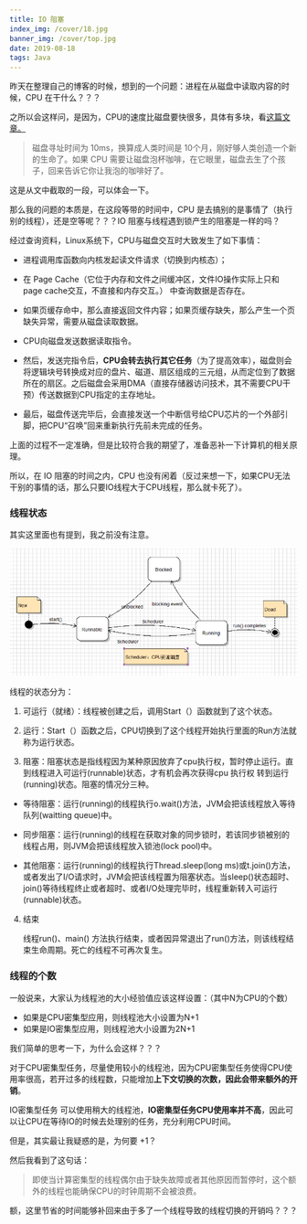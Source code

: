 ```yaml
---
title: IO 阻塞
index_img: /cover/18.jpg
banner_img: /cover/top.jpg
date: 2019-08-18
tags: Java
---
```


 

昨天在整理自己的博客的时候，想到的一个问题：进程在从磁盘中读取内容的时候，CPU 在干什么？？？

之所以会这样问，是因为，CPU的速度比磁盘要快很多，具体有多块，看[这篇文章。](https://zhuanlan.zhihu.com/p/24726196)

> 磁盘寻址时间为 10ms，换算成人类时间是 10个月，刚好够人类创造一个新的生命了。如果 CPU 需要让磁盘泡杯咖啡，在它眼里，磁盘去生了个孩子，回来告诉它你让我泡的咖啡好了。

这是从文中截取的一段，可以体会一下。

那么我的问题的本质是，在这段等带的时间中，CPU 是去搞别的是事情了（执行别的线程），还是空等呢？？？IO 阻塞与线程遇到锁产生的阻塞是一样的吗？

经过查询资料，Linux系统下，CPU与磁盘交互时大致发生了如下事情：

- 进程调用库函数向内核发起读文件请求（切换到内核态）；

- 在 Page Cache（它位于内存和文件之间缓冲区，文件IO操作实际上只和page cache交互，不直接和内存交互。） 中查询数据是否存在。

- 如果页缓存命中，那么直接返回文件内容；如果页缓存缺失，那么产生一个页缺失异常，需要从磁盘读取数据。

- CPU向磁盘发送数据读取指令。

- 然后，发送完指令后，**CPU会转去执行其它任务**（为了提高效率），磁盘则会将逻辑块号转换成对应的盘片、磁道、扇区组成的三元组，从而定位到了数据所在的扇区。之后磁盘会采用DMA（直接存储器访问技术，其不需要CPU干预）传送数据到CPU指定的主存地址。 

- 最后，磁盘传送完毕后，会直接发送一个中断信号给CPU芯片的一个外部引脚，把CPU“召唤”回来重新执行先前未完成的任务。 

上面的过程不一定准确，但是比较符合我的期望了，准备恶补一下计算机的相关原理。

所以，在 IO 阻塞的时间之内，CPU 也没有闲着（反过来想一下，如果CPU无法干别的事情的话，那么只要IO线程大于CPU线程，那么就卡死了）。



### 线程状态

其实这里面也有提到，我之前没有注意。

![](https://github.com/aprz512/pic4aprz512/blob/master/Blog/Java/base/20011044-cffc02c7b77b49dfaf42ed611c8b1cf8.png?raw=true)

线程的状态分为：

1. 可运行（就绪）：线程被创建之后，调用Start（）函数就到了这个状态。

2. 运行：Start（）函数之后，CPU切换到了这个线程开始执行里面的Run方法就称为运行状态。

3. 阻塞：阻塞状态是指线程因为某种原因放弃了cpu执行权，暂时停止运行。直到线程进入可运行(runnable)状态，才有机会再次获得cpu 执行权 转到运行(running)状态。阻塞的情况分三种。

- 等待阻塞：运行(running)的线程执行o.wait()方法，JVM会把该线程放入等待队列(waitting queue)中。

- 同步阻塞：运行(running)的线程在获取对象的同步锁时，若该同步锁被别的线程占用，则JVM会把该线程放入锁池(lock pool)中。

- 其他阻塞：运行(running)的线程执行Thread.sleep(long ms)或t.join()方法，或者发出了I/O请求时，JVM会把该线程置为阻塞状态。当sleep()状态超时、join()等待线程终止或者超时、或者I/O处理完毕时，线程重新转入可运行(runnable)状态。

4. 结束

   线程run()、main() 方法执行结束，或者因异常退出了run()方法，则该线程结束生命周期。死亡的线程不可再次复生。



### 线程的个数

一般说来，大家认为线程池的大小经验值应该这样设置：（其中N为CPU的个数）

- 如果是CPU密集型应用，则线程池大小设置为N+1
- 如果是IO密集型应用，则线程池大小设置为2N+1

我们简单的思考一下，为什么会这样？？？

对于CPU密集型任务，尽量使用较小的线程池，因为CPU密集型任务使得CPU使用率很高，若开过多的线程数，只能增加**上下文切换的次数，因此会带来额外的开销**。

IO密集型任务 
可以使用稍大的线程池，**IO密集型任务CPU使用率并不高**，因此可以让CPU在等待IO的时候去处理别的任务，充分利用CPU时间。

但是，其实最让我疑惑的是，为何要 +1？

然后我看到了这句话：

> 即使当计算密集型的线程偶尔由于缺失故障或者其他原因而暂停时，这个额外的线程也能确保CPU的时钟周期不会被浪费。

额，这里节省的时间能够补回来由于多了一个线程导致的线程切换的开销吗？？？
